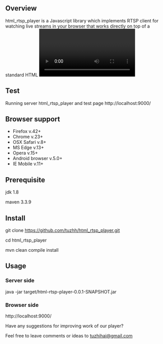 ## Overview

html_rtsp_player is a Javascript library which implements RTSP client for watching live streams in your browser 
that works directly on top of a standard HTML <video> element. 
It requires support of HTML5 Video with Media Sources Extensions for playback. Also player relies on server-side websocket 
proxy for retransmitting RTSP streams to browser.

## Test

Running server html_rtsp_player and test page http://localhost:9000/

## Browser support

* Firefox v.42+
* Chrome v.23+
* OSX Safari v.8+
* MS Edge v.13+
* Opera v.15+
* Android browser v.5.0+
* IE Mobile v.11+


## Prerequisite

jdk 1.8

maven 3.3.9

## Install

git clone https://github.com/tuzhh/html_rtsp_player.git

cd html_rtsp_player

mvn clean compile install

## Usage

### Server side

java -jar target/html-rtsp-player-0.0.1-SNAPSHOT.jar

### Browser side

http://localhost:9000/

Have any suggestions for improving work of our player? 

Feel free to leave comments or ideas to tuzhihai@gmail.com
